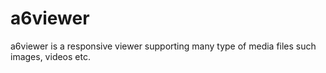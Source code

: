 # a6viewer
a6viewer is a responsive viewer supporting many type of media files such images, videos etc.
